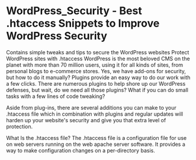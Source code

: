 # WordPress_Security - Best .htaccess Snippets to Improve WordPress Security
Contains simple tweaks and tips to secure the WordPress websites
Protect WordPress sites with .htaccess
WordPress is the most beloved CMS on the planet with more than 70 million users, using it for all kinds of sites, from personal blogs to e-commerce stores.
Yes, we have add-ons for security, but how to do it manually?
Plugins provide an easy way to do our work with a few clicks. There are numerous plugins to help shore up our WordPress defenses, but wait, do we need all those plugins? What if you can do small tasks with a few lines of code tweaking?

Aside from plug-ins, there are several additions you can make to your .htaccess file which in combination with plugins and regular updates will harden up your website's security and give you that extra level of protection.

What Is the .htaccess file?
The .htaccess file is a configuration file for use on web servers running on the web apache server software. It provides a way to make configuration changes on a per-directory basis.

